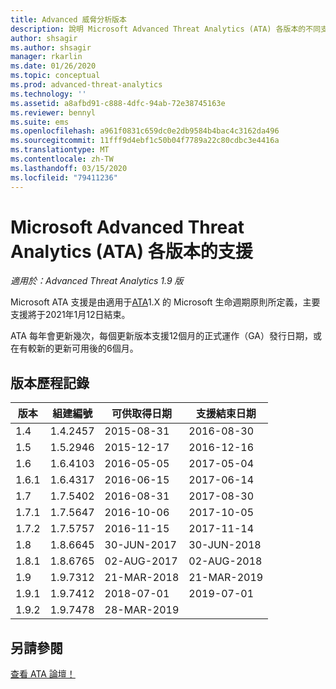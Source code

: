 ```yaml
---
title: Advanced 威脅分析版本
description: 說明 Microsoft Advanced Threat Analytics (ATA) 各版本的不同支援選項。
author: shsagir
ms.author: shsagir
manager: rkarlin
ms.date: 01/26/2020
ms.topic: conceptual
ms.prod: advanced-threat-analytics
ms.technology: ''
ms.assetid: a8afbd91-c888-4dfc-94ab-72e38745163e
ms.reviewer: bennyl
ms.suite: ems
ms.openlocfilehash: a961f0831c659dc0e2db9584b4bac4c3162da496
ms.sourcegitcommit: 11fff9d4ebf1c50b04f7789a22c80cdbc3e4416a
ms.translationtype: MT
ms.contentlocale: zh-TW
ms.lasthandoff: 03/15/2020
ms.locfileid: "79411236"
---
```

# <a name="support-for-microsoft-advanced-threat-analytics-ata-versions"></a>Microsoft Advanced Threat Analytics (ATA) 各版本的支援

*適用於：Advanced Threat Analytics 1.9 版*

Microsoft ATA 支援是由適用于[ATA](https://support.microsoft.com/lifecycle/search?alpha=Advanced%20Threat%20Analytics%201.X)1.X 的 Microsoft 生命週期原則所定義，主要支援將于2021年1月12日結束。

ATA 每年會更新幾次，每個更新版本支援12個月的正式運作（GA）發行日期，或在有較新的更新可用後的6個月。

## <a name="version-history"></a>版本歷程記錄

|版本|組建編號|可供取得日期|支援結束日期|
|----|----|----|----|
|1.4|1.4.2457|2015-08-31|2016-08-30|
|1.5|1.5.2946|2015-12-17|2016-12-16|
|1.6|1.6.4103|2016-05-05|2017-05-04|
|1.6.1|1.6.4317|2016-06-15|2017-06-14|
|1.7|1.7.5402|2016-08-31|2017-08-30|
|1.7.1|1.7.5647|2016-10-06|2017-10-05|
|1.7.2|1.7.5757|2016-11-15|2017-11-14|
|1.8|1.8.6645|30-JUN-2017|30-JUN-2018|
|1.8.1|1.8.6765|02-AUG-2017|02-AUG-2018|
|1.9|1.9.7312|21-MAR-2018|21-MAR-2019|
|1.9.1|1.9.7412|2018-07-01|2019-07-01|
|1.9.2|1.9.7478|28-MAR-2019||

## <a name="see-also"></a>另請參閱

[查看 ATA 論壇！](https://social.technet.microsoft.com/Forums/security/home?forum=mata)
